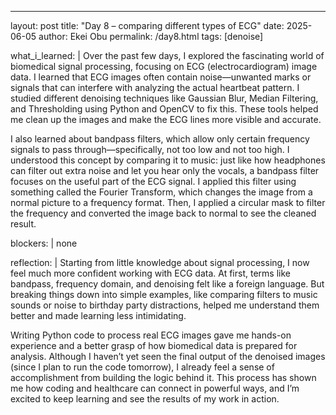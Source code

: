 ---
layout: post
title: "Day 8 – comparing different types of ECG"
date: 2025-06-05
author: Ekei Obu 
permalink: /day8.html
tags: [denoise]

what_i_learned: |
 Over the past few days, I explored the fascinating world of biomedical signal processing, focusing on ECG (electrocardiogram) image data. I learned that ECG images often contain noise—unwanted marks or signals that can 
 interfere with analyzing the actual heartbeat pattern. I studied different denoising techniques like Gaussian Blur, Median Filtering, and Thresholding using Python and OpenCV to fix this. These tools helped me clean up the 
 images and make the ECG lines more visible and accurate.

 I also learned about bandpass filters, which allow only certain frequency signals to pass through—specifically, not too low and not too high. I understood this concept by comparing it to music: just like how headphones can 
 filter out extra noise and let you hear only the vocals, a bandpass filter focuses on the useful part of the ECG signal. I applied this filter using something called the Fourier Transform, which changes the image from a 
 normal picture to a frequency format. Then, I applied a circular mask to filter the frequency and converted the image back to normal to see the cleaned result.
  
blockers: |
  none  

reflection: |
 Starting from little knowledge about signal processing, I now feel much more confident working with ECG data. At first, terms like bandpass, frequency domain, and denoising felt like a foreign language. But breaking things 
 down into simple examples, like comparing filters to music sounds or noise to birthday party distractions, helped me understand them better and made learning less intimidating.

 Writing Python code to process real ECG images gave me hands-on experience and a better grasp of how biomedical data is prepared for analysis. Although I haven’t yet seen the final output of the denoised images (since I plan 
 to run the code tomorrow), I already feel a sense of accomplishment from building the logic behind it. This process has shown me how coding and healthcare can connect in powerful ways, and I’m excited to keep learning and 
 see the results of my work in action.
